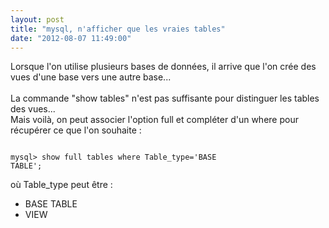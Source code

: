 ```yaml
---
layout: post
title: "mysql, n'afficher que les vraies tables"
date: "2012-08-07 11:49:00"
---
```

Lorsque l'on utilise plusieurs bases de données, il arrive que l'on crée des vues d'une base vers une autre base...<br/><br/>La commande "show tables" n'est pas suffisante pour distinguer les tables des vues... <br/>Mais voilà, on peut associer l'option full et compléter d'un where pour récupérer ce que l'on souhaite :  <pre><code><br />mysql> show full tables where Table_type='BASE TABLE';<br /></code></pre> où Table_type peut être : <ul><li>BASE TABLE <li>VIEW </ul>
